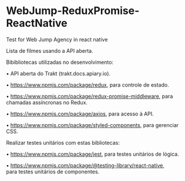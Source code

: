 # WebJump-ReduxPromise-ReactNative
Test for Web Jump Agency in react native


Lista de filmes usando a API aberta.

Bibibliotecas utilizadas no desenvolvimento:

• API aberta do Trakt (trakt.docs.apiary.io).

• https://www.npmjs.com/package/redux, para controle de estado.

• https://www.npmjs.com/package/redux-promise-middleware, para chamadas assíncronas no Redux.

• https://www.npmjs.com/package/axios, para acesso à API.

• https://www.npmjs.com/package/styled-components, para gerenciar CSS.


Realizar testes unitários com estas bibliotecas:


• https://www.npmjs.com/package/jest, para testes unitários de lógica.

• https://www.npmjs.com/package/@testing-library/react-native, para testes unitários de componentes.
